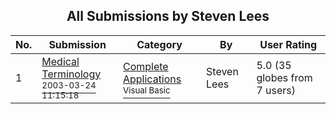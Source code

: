 ﻿<div align="center">

## All Submissions by Steven Lees

</div>

No.  | Submission | Category | By   | User Rating
---- | ---------- | -------- | ---- | -----------
1 | [Medical Terminology<br /><sup>2003-03-24 11:15:18</sup>](https://github.com/Planet-Source-Code/steven-lees-medical-terminology__1-44218) | [Complete Applications<br /><sup>Visual Basic</sup>](../ByCategory/complete-applications__1-27.md) | Steven Lees | 5.0 (35 globes from 7 users)
